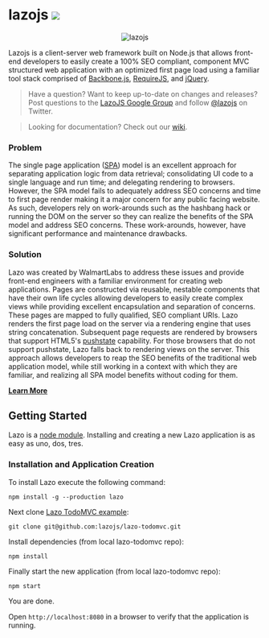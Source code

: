 <h1>
  lazojs
  <a title='Build Status' href="https://travis-ci.org/lazojs/lazo">
    <img src='https://travis-ci.org/lazojs/lazo.svg' />
  </a>
</h1>
<p align="center">
  <img title="lazojs" src='lazojs.png?raw=true' /><br />
</p>

Lazojs is a client-server web framework built on Node.js that allows front-end developers to easily create a
100% SEO compliant, component MVC structured web application with an optimized first page
load using a familiar tool stack comprised of [Backbone.js](http://backbonejs.org/),
[RequireJS](http://requirejs.org/), and [jQuery](http://jquery.com/).

> Have a question? Want to keep up-to-date on changes and releases? Post questions to the [LazoJS Google Group](https://groups.google.com/forum/#!forum/lazojs) and follow [@lazojs](https://twitter.com/lazojs) on Twitter.

> Looking for documentation? Check out our [wiki](https://github.com/walmartlabs/lazojs/wiki).

### Problem
The single page application ([SPA](http://en.wikipedia.org/wiki/Single-page_application)) model is an excellent
approach for separating application logic from data retrieval; consolidating UI code to a single language and run
time; and delegating rendering to browsers. However, the SPA model fails to adequately address SEO concerns and
time to first page render making it a major concern for any public facing website. As such, developers rely on
work-arounds such as the hashbang hack or running the DOM on the server so they can realize the benefits of the
SPA model and address SEO concerns. These work-arounds, however, have significant performance and maintenance drawbacks.

### Solution
Lazo was created by WalmartLabs to address these issues and provide front-end engineers with a familiar environment for
creating web applications. Pages are constructed via reusable, nestable components that have their own life cycles
allowing developers to easily create complex views while providing excellent encapsulation and separation of concerns.
These pages are mapped to fully qualified, SEO compliant URIs. Lazo renders the first page load on the server via a
rendering engine that uses string concatenation. Subsequent page requests are rendered by browsers that support HTML5's
[pushstate](https://developer.mozilla.org/en-US/docs/Web/Guide/API/DOM/Manipulating_the_browser_history) capability. For those
browsers that do not support pushstate, Lazo falls back to rendering views on the server. This approach allows developers to
reap the SEO benefits of the traditional web application model, while still working in a context with which they are
familiar, and realizing all SPA model benefits without coding for them.

[**Learn More**](https://github.com/walmartlabs/lazojs/wiki/Overview)

## Getting Started
Lazo is a [node module](https://npmjs.org/). Installing and creating a new Lazo application is as easy as uno, dos, tres.

### Installation and Application Creation

To install Lazo execute the following command:

```shell
npm install -g --production lazo
```

Next clone [Lazo TodoMVC example](https://github.com/lazojs/lazo-todomvc):

```shell
git clone git@github.com:lazojs/lazo-todomvc.git
```

Install dependencies (from local lazo-todomvc repo):

```shell
npm install
```

Finally start the new application (from local lazo-todomvc repo):

```shell
npm start
```

You are done.

Open `http://localhost:8080` in a browser to verify that the application is running.
